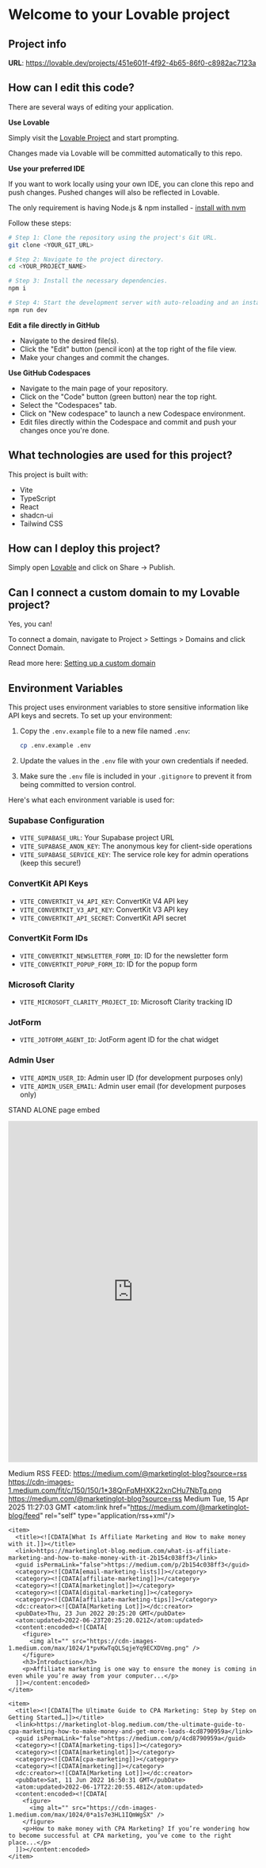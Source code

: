# Welcome to your Lovable project

## Project info

**URL**: https://lovable.dev/projects/451e601f-4f92-4b65-86f0-c8982ac7123a

## How can I edit this code?

There are several ways of editing your application.

**Use Lovable**

Simply visit the [Lovable Project](https://lovable.dev/projects/451e601f-4f92-4b65-86f0-c8982ac7123a) and start prompting.

Changes made via Lovable will be committed automatically to this repo.

**Use your preferred IDE**

If you want to work locally using your own IDE, you can clone this repo and push changes. Pushed changes will also be reflected in Lovable.

The only requirement is having Node.js & npm installed - [install with nvm](https://github.com/nvm-sh/nvm#installing-and-updating)

Follow these steps:

```sh
# Step 1: Clone the repository using the project's Git URL.
git clone <YOUR_GIT_URL>

# Step 2: Navigate to the project directory.
cd <YOUR_PROJECT_NAME>

# Step 3: Install the necessary dependencies.
npm i

# Step 4: Start the development server with auto-reloading and an instant preview.
npm run dev
```

**Edit a file directly in GitHub**

- Navigate to the desired file(s).
- Click the "Edit" button (pencil icon) at the top right of the file view.
- Make your changes and commit the changes.

**Use GitHub Codespaces**

- Navigate to the main page of your repository.
- Click on the "Code" button (green button) near the top right.
- Select the "Codespaces" tab.
- Click on "New codespace" to launch a new Codespace environment.
- Edit files directly within the Codespace and commit and push your changes once you're done.

## What technologies are used for this project?

This project is built with:

- Vite
- TypeScript
- React
- shadcn-ui
- Tailwind CSS

## How can I deploy this project?

Simply open [Lovable](https://lovable.dev/projects/451e601f-4f92-4b65-86f0-c8982ac7123a) and click on Share -> Publish.

## Can I connect a custom domain to my Lovable project?

Yes, you can!

To connect a domain, navigate to Project > Settings > Domains and click Connect Domain.

Read more here: [Setting up a custom domain](https://docs.lovable.dev/tips-tricks/custom-domain#step-by-step-guide)

## Environment Variables

This project uses environment variables to store sensitive information like API keys and secrets. To set up your environment:

1. Copy the `.env.example` file to a new file named `.env`:
   ```sh
   cp .env.example .env
   ```

2. Update the values in the `.env` file with your own credentials if needed.

3. Make sure the `.env` file is included in your `.gitignore` to prevent it from being committed to version control.

Here's what each environment variable is used for:

### Supabase Configuration
- `VITE_SUPABASE_URL`: Your Supabase project URL
- `VITE_SUPABASE_ANON_KEY`: The anonymous key for client-side operations
- `VITE_SUPABASE_SERVICE_KEY`: The service role key for admin operations (keep this secure!)

### ConvertKit API Keys
- `VITE_CONVERTKIT_V4_API_KEY`: ConvertKit V4 API key
- `VITE_CONVERTKIT_V3_API_KEY`: ConvertKit V3 API key
- `VITE_CONVERTKIT_API_SECRET`: ConvertKit API secret

### ConvertKit Form IDs
- `VITE_CONVERTKIT_NEWSLETTER_FORM_ID`: ID for the newsletter form
- `VITE_CONVERTKIT_POPUP_FORM_ID`: ID for the popup form

### Microsoft Clarity
- `VITE_MICROSOFT_CLARITY_PROJECT_ID`: Microsoft Clarity tracking ID

### JotForm
- `VITE_JOTFORM_AGENT_ID`: JotForm agent ID for the chat widget

### Admin User
- `VITE_ADMIN_USER_ID`: Admin user ID (for development purposes only)
- `VITE_ADMIN_USER_EMAIL`: Admin user email (for development purposes only)

STAND ALONE page embed
<iframe id="JotFormIFrame-01960593248a7d43a80dbeba645716245d9a"
  title="Emmanuel: Appointment Scheduler" onload="window.parent.scrollTo(0,0)"
  allowtransparency="true" allow="geolocation; microphone; camera; fullscreen"
  src="https://agent.jotform.com/01960593248a7d43a80dbeba645716245d9a?embedMode=iframe&background=1&shadow=1"
  frameborder="0" style="
    min-width:100%;
    max-width:100%;
    height:688px;
    border:none;
    width:100%;
  " scrolling="no">
</iframe>
<script src='https://cdn.jotfor.ms/s/umd/latest/for-form-embed-handler.js'></script>
<script>
  window.jotformEmbedHandler("iframe[id='JotFormIFrame-01960593248a7d43a80dbeba645716245d9a']",
    "https://www.jotform.com")
</script>

Medium RSS FEED:
<rss version="2.0" xmlns:dc="http://purl.org/dc/elements/1.1/" xmlns:content="http://purl.org/rss/1.0/modules/content/" xmlns:atom="http://www.w3.org/2005/Atom">
  <channel>
    <title><![CDATA[Stories by Marketing Lot on Medium]]></title>
    <description><![CDATA[Stories by Marketing Lot on Medium]]></description>
    <link>https://medium.com/@marketinglot-blog?source=rss</link>
    <image>
      <url>https://cdn-images-1.medium.com/fit/c/150/150/1*38QnFqMHXK22xnCHu7NbTg.png</url>
      <title>Stories by Marketing Lot on Medium</title>
      <link>https://medium.com/@marketinglot-blog?source=rss</link>
    </image>
    <generator>Medium</generator>
    <lastBuildDate>Tue, 15 Apr 2025 11:27:03 GMT</lastBuildDate>
    <atom:link href="https://medium.com/@marketinglot-blog/feed" rel="self" type="application/rss+xml"/>

    <item>
      <title><![CDATA[What Is Affiliate Marketing and How to make money with it.]]></title>
      <link>https://marketinglot-blog.medium.com/what-is-affiliate-marketing-and-how-to-make-money-with-it-2b154c038ff3</link>
      <guid isPermaLink="false">https://medium.com/p/2b154c038ff3</guid>
      <category><![CDATA[email-marketing-lists]]></category>
      <category><![CDATA[affiliate-marketing]]></category>
      <category><![CDATA[marketinglot]]></category>
      <category><![CDATA[digital-marketing]]></category>
      <category><![CDATA[affiliate-marketing-tips]]></category>
      <dc:creator><![CDATA[Marketing Lot]]></dc:creator>
      <pubDate>Thu, 23 Jun 2022 20:25:20 GMT</pubDate>
      <atom:updated>2022-06-23T20:25:20.021Z</atom:updated>
      <content:encoded><![CDATA[
        <figure>
          <img alt="" src="https://cdn-images-1.medium.com/max/1024/1*pvKwTqQLSqjeYq9ECXDVmg.png" />
        </figure>
        <h3>Introduction</h3>
        <p>Affiliate marketing is one way to ensure the money is coming in even while you’re away from your computer...</p>
      ]]></content:encoded>
    </item>

    <item>
      <title><![CDATA[The Ultimate Guide to CPA Marketing: Step by Step on Getting Started…]]></title>
      <link>https://marketinglot-blog.medium.com/the-ultimate-guide-to-cpa-marketing-how-to-make-money-and-get-more-leads-4cd8790959a</link>
      <guid isPermaLink="false">https://medium.com/p/4cd8790959a</guid>
      <category><![CDATA[marketing-tips]]></category>
      <category><![CDATA[marketinglot]]></category>
      <category><![CDATA[cpa-marketing]]></category>
      <category><![CDATA[marketing]]></category>
      <dc:creator><![CDATA[Marketing Lot]]></dc:creator>
      <pubDate>Sat, 11 Jun 2022 16:50:31 GMT</pubDate>
      <atom:updated>2022-06-17T22:20:55.481Z</atom:updated>
      <content:encoded><![CDATA[
        <figure>
          <img alt="" src="https://cdn-images-1.medium.com/max/1024/0*a1s7e3HL1IQmWgSX" />
        </figure>
        <p>How to make money with CPA Marketing? If you’re wondering how to become successful at CPA marketing, you’ve come to the right place...</p>
      ]]></content:encoded>
    </item>

  </channel>
</rss>
